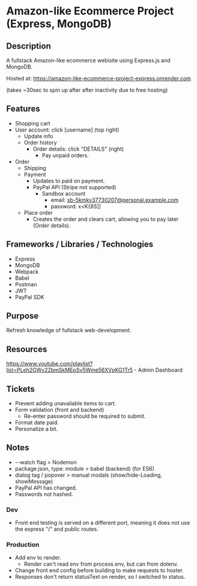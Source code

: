# Amazon-like Ecommerce Project (Express, MongoDB)

## Description

A fullstack Amazon-like ecommerce webisite using Express.js and MongoDB.

Hosted at: https://amazon-like-ecommerce-project-express.onrender.com

(takes ~30sec to spin up after after inactivity due to free hosting)

## Features

- Shopping cart
- User account: click [username] (top right)
  - Update info
  - Order history
    - Order details: click "DETAILS" (right)
      - Pay unpaid orders.
- Order
  - Shipping
  - Payment
    - Updates to paid on payment.
    - PayPal API (Stripe not supported)
      - Sandbox account
        - email: sb-5kmkv37730207@personal.example.com
        - password: x<K{8S]]
  - Place order
    - Creates the order and clears cart, allowing you to pay later (Order details).

## Frameworks / Libraries / Technologies

- Express
- MongoDB
- Webpack
- Babel
- Postman
- JWT
- PayPal SDK

## Purpose

Refresh knowledge of fullstack web-development.

## Resources

https://www.youtube.com/playlist?list=PLeh2GWv22bmSkMEpSv5Wme56XVpKG1Tr5 - Admin Dashboard

## Tickets

- Prevent adding unavailable items to cart.
- Form validation (front and backend)
  - Re-enter password should be required to submit.
- Format date paid.
- Personalize a bit.

## Notes

- --watch flag > Nodemon
- package.json, type: module > babel (backend) (for ES6)
- dialog tag / popover > manual modals (show/hide-Loading, showMessage)
- PayPal API has changed.
- Passwords not hashed.

### Dev

- Front end testing is served on a different port, meaning it does not use the express "/" and public routes.

### Production

- Add env to render.
  - Render can't read env from process.env, but can from dotenv.
- Change front end config before building to make requests to hoster.
- Responses don't return statusText on render, so I switched to status.
